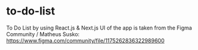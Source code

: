 # to-do-list
To Do List by using React.js &amp; Next.js
UI of the app is taken from the Figma Community / Matheus Susko:
https://www.figma.com/community/file/1175262836322989600